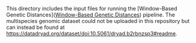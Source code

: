 This directory includes the input files for running the [Window-Based Genetic Distances]([Window-Based Genetic Distances](https://github.com/gsgarlata/Isolation-by-distance-within-vs-between-species/tree/main/Window-Based%20Genetic%20Distances)) pipeline. The multispecies genomic dataset could not be uploaded in this repository but can instead be found at https://datadryad.org/dataset/doi:10.5061/dryad.b2rbnzsp3#readme.
